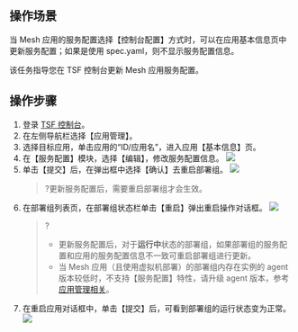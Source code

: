## 操作场景

当 Mesh 应用的服务配置选择【控制台配置】方式时，可以在应用基本信息页中更新服务配置；如果是使用 spec.yaml，则不显示服务配置信息。

该任务指导您在 TSF 控制台更新 Mesh 应用服务配置。

## 操作步骤

1. 登录 [TSF 控制台](https://console.cloud.tencent.com/tsf)。
2. 在左侧导航栏选择【应用管理】。
3. 选择目标应用，单击应用的“ID/应用名”，进入应用【基本信息】页。
4. 在【服务配置】模块，选择【编辑】，修改服务配置信息。
	 ![](https://main.qcloudimg.com/raw/0cf6b6ba82e41347342f1d0293ff788a.png)
5. 单击【提交】后，在弹出框中选择【确认】去重启部署组。
	 ![](https://main.qcloudimg.com/raw/feabd7d1fca8b7c8a0f9990667ba8bab.png)
   >?更新服务配置后，需要重启部署组才会生效。
6. 在部署组列表页，在部署组状态栏单击【重启】弹出重启操作对话框。
   ![](https://main.qcloudimg.com/raw/014a287fdd4096ff52d80d4411785c17.png)
   >?
   >- 更新服务配置后，对于**运行中**状态的部署组，如果部署组的服务配置和应用的服务配置信息不一致可重启部署组进行更新。
   >- 当 Mesh 应用（且使用虚拟机部署）的部署组内存在实例的 agent 版本较低时，不支持【服务配置】特性，请升级 agent 版本，参考[应用管理相关](https://cloud.tencent.com/document/product/649/20271)。
7. 在重启应用对话框中，单击【提交】后，可看到部署组的运行状态变为正常。
	 ![](https://main.qcloudimg.com/raw/1328fe9504b9fb24ce0c6f35ceb2ce10.png)
